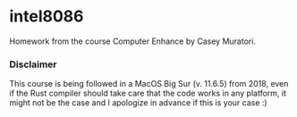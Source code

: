 # intel8086
Homework from the course Computer Enhance by Casey Muratori.


### Disclaimer

This course is being followed in a MacOS Big Sur (v. 11.6.5) from 2018, even if the Rust compiler should take care that the code works in any platform, it might not be the case and I apologize in advance if this is your case :)

